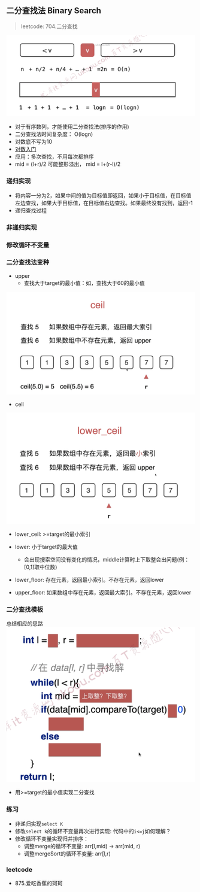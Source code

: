 ## 二分查找法 Binary Search

> leetcode: 704.二分查找

![](https://raw.githubusercontent.com/wangkaiwd/drawing-bed/master/20201214213344.png)

* 对于有序数列，才能使用二分查找法(排序的作用)
* 二分查找法时间复杂度： O(logn)
* 对数底不写为10
* [对数入门](https://www.shuxuele.com/algebra/logarithms.html)
* 应用：多次查找，不用每次都排序
* mid = (l+r)/2 可能整形溢出， mid = l+(r-l)/2

### 递归实现

* 将内容一分为2，如果中间的值为目标值即返回，如果小于目标值，在目标值左边查找，如果大于目标值，在目标值右边查找。如果最终没有找到，返回-1
* 递归查找过程

### 非递归实现

### 修改循环不变量

### 二分查找法变种

* upper
  * 查找大于target的最小值：如，查找大于60的最小值

![](https://raw.githubusercontent.com/wangkaiwd/drawing-bed/master/20201215202618.png)

* cell

![](https://raw.githubusercontent.com/wangkaiwd/drawing-bed/master/20201215203127.png)

* lower_ceil: >=target的最小索引

* lower: 小于target的最大值
  * 会出现搜索空间没有变化的情况，middle计算时上下取整会出问题(例：[0,1]取中位数)

* lower_floor: 存在元素，返回最小索引。不存在元素，返回lower

* upper_floor: 如果数组中存在元素，返回最大索引。不存在元素，返回lower

### 二分查找模板

总结相应的思路
![](https://raw.githubusercontent.com/wangkaiwd/drawing-bed/master/20201215205932.png)

* 用>=target的最小值实现二分查找

### 练习

* 非递归实现`select K`
* 修改`select k`的循环不变量再次进行实现: 代码中的`i<=j`如何理解？
* 修改循环不变量实现归并排序：
  * 调整merge的循环不变量: arr[l,mid) -> arr[mid, r)
  * 调整mergeSort的循环不变量: arr[l,r)

### leetcode

* 875.爱吃香蕉的珂珂
